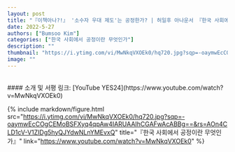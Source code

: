 ```yaml
---
layout: post
title: "『이책아나?!』 '소수자 우대 제도'는 공정한가? | 허일후 아나운서 『한국 사회에서 공정이란 무엇인가』"
date: 2022-5-27
authors: ["Bumsoo Kim"]
categories: ["한국 사회에서 공정이란 무엇인가"]
description: ""
thumbnail: "https://i.ytimg.com/vi/MwNkqVXOEk0/hq720.jpg?sqp=-oaymwEcCOgCEMoBSFXyq4qpAw4IARUAAIhCGAFwAcABBg==&rs=AOn4CLD1cV-V1ZIDg5hyQJYdwNLnYMEvxQ"
image: ""
---
```


<br>
#### 소개 및 서평 링크: [YouTube YES24](https://www.youtube.com/watch?v=MwNkqVXOEk0)

{% include markdown/figure.html src="https://i.ytimg.com/vi/MwNkqVXOEk0/hq720.jpg?sqp=-oaymwEcCOgCEMoBSFXyq4qpAw4IARUAAIhCGAFwAcABBg==&rs=AOn4CLD1cV-V1ZIDg5hyQJYdwNLnYMEvxQ" title="『한국 사회에서 공정이란 무엇인가』" link="https://www.youtube.com/watch?v=MwNkqVXOEk0" %}

<br>
